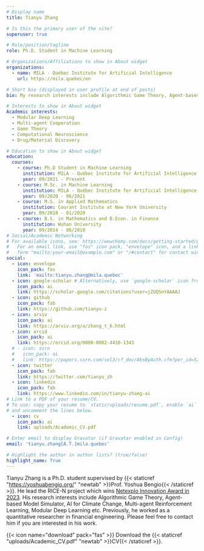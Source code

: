 ```yaml
---
# Display name
title: Tianyu Zhang

# Is this the primary user of the site?
superuser: true

# Role/position/tagline
role: Ph.D. Student in Machine Learning

# Organizations/Affiliations to show in About widget
organizations:
  - name: MILA - Québec Institute for Artificial Intelligence
    url: https://mila.quebec/en

# Short bio (displayed in user profile at end of posts)
bio: My research interests include Algorithmic Game Theory, Agent-based Model Simulator, AI for Climate Change, Multi-agent Reinforcement Learning, Self-supervised Learning, Domain Adaptation. I am still exploring and learning slowly.

# Interests to show in About widget
Academic interests:
  - Modular Deep Learning
  - Multi-agent Cooperation
  - Game Theory
  - Computational Neuroscience
  - Drug/Material Discovery

# Education to show in About widget
education:
  courses:
    - course: Ph.D Student in Machine Learning
      institution: MILA - Québec Institute for Artificial Intelligence
      year: 09/2021 - Present
    - course: M.Sc. in Machine Learning
      institution: MILA - Québec Institute for Artificial Intelligence
      year: 09/2020 - 06/2021
    - course: M.S. in Applied Mathematics
      institution: Courant Institute at New York University
      year: 09/2018 - 01/2020
    - course: B.S. in Mathematics and B.Econ. in Finance
      institution: Wuhan University
      year: 09/2014 - 06/2018
# Social/Academic Networking
# For available icons, see: https://wowchemy.com/docs/getting-started/page-builder/#icons
#   For an email link, use "fas" icon pack, "envelope" icon, and a link in the
#   form "mailto:your-email@example.com" or "/#contact" for contact widget.
social:
  - icon: envelope
    icon_pack: fas
    link: 'mailto:tianyu.zhang@mila.quebec'
  - icon: google-scholar # Alternatively, use `google-scholar` icon from `ai` icon pack
    icon_pack: ai
    link: https://scholar.google.com/citations?user=jZUQSnYAAAAJ
  - icon: github
    icon_pack: fab
    link: https://github.com/tianyu-z
  - icon: arxiv
    icon_pack: ai
    link: https://arxiv.org/a/zhang_t_6.html
  - icon: orcid
    icon_pack: ai
    link: https://orcid.org/0000-0002-4410-1343
  # - icon: ssrn
  #   icon_pack: ai
  #   link: https://papers.ssrn.com/sol3/cf_dev/AbsByAuth.cfm?per_id=5209244
  - icon: twitter
    icon_pack: fab
    link: https://twitter.com/tianyu_zh
  - icon: linkedin
    icon_pack: fab
    link: https://www.linkedin.com/in/tianyu-zhang-ai
# Link to a PDF of your resume/CV.
# To use: copy your resume to `static/uploads/resume.pdf`, enable `ai` icons in `params.toml`,
# and uncomment the lines below.
  - icon: cv
    icon_pack: ai
    link: uploads/Academic_CV.pdf

# Enter email to display Gravatar (if Gravatar enabled in Config)
email: 'tianyu.zhang[A.T.]mila.quebec'

# Highlight the author in author lists? (true/false)
highlight_name: True
---
```


Tianyu Zhang is a Ph.D. student supervised by {{< staticref "https://yoshuabengio.org/" "newtab" >}}Prof. Yoshua Bengio{{< /staticref >}}. He lead the RICE-N project which wins [Netexplo Innovation Award in 2023](https://www.events.netexplo.com/forum-innovation-2023/content/rice-n). His research interests include Algorithmic Game Theory, Agent-based Model Simulator, AI for Climate Change, Multi-agent Reinforcement Learning, Modular Deep Learning etc. Previously, he worked as a quantitative researcher in financial engineering. Please feel free to contact him if you are interested in his work.

{{< icon name="download" pack="fas" >}} Download the {{< staticref "uploads/Academic_CV.pdf" "newtab" >}}CV{{< /staticref >}}.
